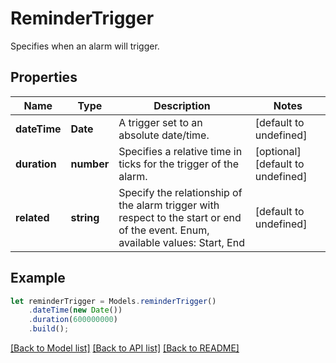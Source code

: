 # ReminderTrigger

Specifies when an alarm will trigger.

## Properties
Name | Type | Description | Notes
---- | ---- | ----------- | -----
**dateTime** | **Date** | A trigger set to an absolute date/time. | [default to undefined]
**duration** | **number** | Specifies a relative time in ticks for the trigger of the alarm.              | [optional] [default to undefined]
**related** | **string** | Specify the relationship of the alarm trigger with respect to the start or end of the event. Enum, available values: Start, End | [default to undefined]


## Example
```typescript
let reminderTrigger = Models.reminderTrigger()
    .dateTime(new Date())
    .duration(600000000)
    .build();
```


[[Back to Model list]](README.md#documentation-for-models) [[Back to API list]](README.md#documentation-for-api-endpoints) [[Back to README]](README.md)
